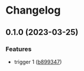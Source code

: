 # Changelog

## 0.1.0 (2023-03-25)


### Features

* trigger 1 ([b899347](https://github.com/Yapcheekian/gomodules/commit/b899347b024c688a92a1f36bb942cc17b7a1b4b2))
